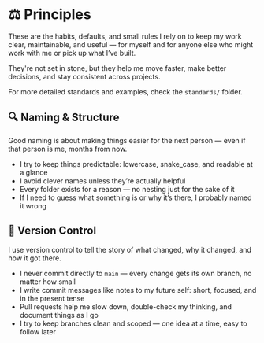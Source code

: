# ⚖️ Principles

These are the habits, defaults, and small rules I rely on to keep my work clear, maintainable, and useful — for myself and for anyone else who might work with me or pick up what I’ve built.

They're not set in stone, but they help me move faster, make better decisions, and stay consistent across projects.

For more detailed standards and examples, check the `standards/` folder.

## 🔍 Naming & Structure

Good naming is about making things easier for the next person — even if that person is me, months from now.

- I try to keep things predictable: lowercase, snake_case, and readable at a glance
- I avoid clever names unless they’re actually helpful
- Every folder exists for a reason — no nesting just for the sake of it
- If I need to guess what something is or why it’s there, I probably named it wrong

## 💾 Version Control

I use version control to tell the story of what changed, why it changed, and how it got there.

- I never commit directly to `main` — every change gets its own branch, no matter how small
- I write commit messages like notes to my future self: short, focused, and in the present tense
- Pull requests help me slow down, double-check my thinking, and document things as I go
- I try to keep branches clean and scoped — one idea at a time, easy to follow later
